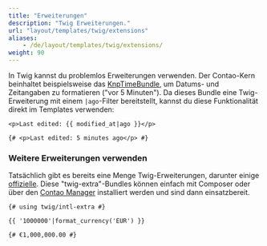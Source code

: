```yaml
---
title: "Erweiterungen"
description: "Twig Erweiterungen."
url: "layout/templates/twig/extensions"
aliases:
    - /de/layout/templates/twig/extensions/
weight: 90
---
```



In Twig kannst du problemlos Erweiterungen verwenden. Der Contao-Kern beinhaltet beispielsweise das 
[KnpTimeBundle](https://github.com/KnpLabs/KnpTimeBundle), um Datums- und Zeitangaben zu formatieren ("vor 5 Minuten").
Da dieses Bundle eine Twig-Erweiterung mit einem `|ago`-Filter bereitstellt, kannst du diese Funktionalität direkt im Templates verwenden:

```twig
<p>Last edited: {{ modified_at|ago }}</p>

{# <p>Last edited: 5 minutes ago</p> #}
```


### Weitere Erweiterungen verwenden

Tatsächlich gibt es bereits eine Menge Twig-Erweiterungen, darunter einige
[offizielle](https://github.com/twigphp/Twig/tree/3.x/extra). Diese "twig-extra"-Bundles können einfach
mit Composer oder über den [Contao Manager](https://extensions.contao.org/?q=twig&pages=1) installiert werden und sind dann einsatzbereit.

```twig
{# using twig/intl-extra #}

{{ '1000000'|format_currency('EUR') }}

{# €1,000,000.00 #}
```